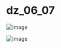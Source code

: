 # dz_06_07


![image](https://github.com/EgorZadoya/dz_06_07/assets/114074294/ea8dd093-2f92-4381-b6b9-797b241ae2b2)

![image](https://github.com/EgorZadoya/dz_06_07/assets/114074294/f9a507dd-59ff-408e-af6e-b2c833509993)

